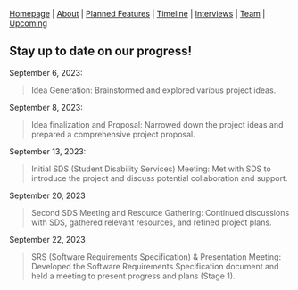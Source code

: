 [Homepage](index.md) | [About](about.md) | [Planned Features](features.md) | [Timeline](timeline.md) | [Interviews](interviews.md) | [Team](team.md) | [Upcoming](upcoming.md)

## Stay up to date on our progress!

September 6, 2023:
>Idea Generation: Brainstormed and explored various project ideas.

September 8, 2023:
>Idea finalization and Proposal: Narrowed down the project ideas and prepared a comprehensive project proposal.

September 13, 2023:
>Initial SDS (Student Disability Services) Meeting: Met with SDS to introduce the project and discuss potential collaboration and support.

September 20, 2023
>Second SDS Meeting and Resource Gathering: Continued discussions with SDS, gathered relevant resources, and refined project plans.

September 22, 2023
>SRS (Software Requirements Specification) & Presentation Meeting: Developed the Software Requirements Specification document and held a meeting to present progress and plans (Stage 1).
